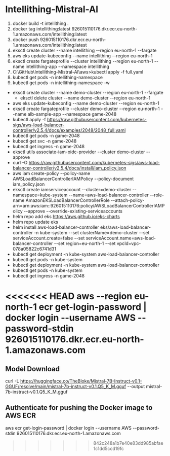 # Intellithing-Mistral-AI

1. docker build -t intellithing .
1. docker tag intellithing:latest 926015110176.dkr.ecr.eu-north-1.amazonaws.com/intellithing:latest
1. docker push 926015110176.dkr.ecr.eu-north-1.amazonaws.com/intellithing:latest
2. eksctl create cluster --name intellithing --region eu-north-1 --fargate
3. aws eks update-kubeconfig --name intellithing --region eu-north-1
4. eksctl create fargateprofile --cluster intellithing --region eu-north-1 --name intellithing-app --namespace intellithing
5. C:\GitHub\Intellithing-Mistral-AI\aws>kubectl apply -f full.yaml
6. kubectl get pods -n intellithing-namespace
7. kubectl get pods -n intellithing-namespace -w



- eksctl create cluster --name demo-cluster --region eu-north-1 --fargate
  - eksctl delete cluster --name demo-cluster --region eu-north-1
- aws eks update-kubeconfig --name demo-cluster --region eu-north-1
- eksctl create fargateprofile --cluster demo-cluster --region eu-north-1 --name alb-sample-app --namespace game-2048
- kubectl apply -f https://raw.githubusercontent.com/kubernetes-sigs/aws-load-balancer-controller/v2.5.4/docs/examples/2048/2048_full.yaml
- kubectl get pods -n game-2048
- kubectl get svc -n game-2048
- kubectl get ingress -n game-2048
- eksctl utils associate-iam-oidc-provider --cluster demo-cluster --approve
- curl -O https://raw.githubusercontent.com/kubernetes-sigs/aws-load-balancer-controller/v2.5.4/docs/install/iam_policy.json
- aws iam create-policy --policy-name AWSLoadBalancerControllerIAMPolicy --policy-document iam_policy.json
- eksctl create iamserviceaccount --cluster=demo-cluster --namespace=kube-system --name=aws-load-balancer-controller 
  --role-name AmazonEKSLoadBalancerControllerRole 
  --attach-policy-arn=arn:aws:iam::926015110176:policy/AWSLoadBalancerControllerIAMPolicy --approve 
  --override-existing-serviceaccounts
- helm repo add eks https://aws.github.io/eks-charts
- helm repo update eks
- helm install aws-load-balancer-controller eks/aws-load-balancer-controller -n kube-system --set clusterName=demo-cluster --set serviceAccount.create=false --set serviceAccount.name=aws-load-balancer-controller --set region=eu-north-1 --set vpcId=vpc-078a05822c6741d31
- kubectl get deployment -n kube-system aws-load-balancer-controller
- kubectl get pods -n kube-system
- kubectl get deployment -n kube-system aws-load-balancer-controller
- kubectl get pods -n kube-system
- kubectl get ingress -n game-2048



<<<<<<< HEAD
aws --region eu-north-1 ecr get-login-password | docker login --username AWS --password-stdin 926015110176.dkr.ecr.eu-north-1.amazonaws.com
=======

## Model Download
curl -L https://huggingface.co/TheBloke/Mistral-7B-Instruct-v0.1-GGUF/resolve/main/mistral-7b-instruct-v0.1.Q5_K_M.gguf --output mistral-7b-instruct-v0.1.Q5_K_M.gguf

## Authenticate for pushing the Docker image to AWS ECR
aws ecr get-login-password | docker login --username AWS --password-stdin 926015110176.dkr.ecr.eu-north-1.amazonaws.com
>>>>>>> 842c248a1b7e40e83dd985abfae1c1dd5ccd19fc
